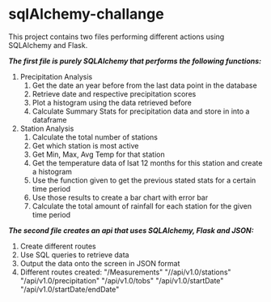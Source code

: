 # sqlAlchemy-challange

This project contains two files performing different actions using SQLAlchemy and Flask.

***The first file is purely SQLAlchemy that performs the following functions:***
1. Precipitation Analysis
    1. Get the date an year before from the last data point in the database
    2. Retrieve date and respective precipitation scores
    3. Plot a histogram using the data retrieved before
    4. Calculate Summary Stats for precipitation data and store in into a dataframe
2. Station Analysis
    1. Calculate the total number of stations
    2. Get which station is most active
    3. Get Min, Max, Avg Temp for that station
    4. Get the temperature data of lsat 12 months for this station and create a histogram
    5. Use the function given to get the previous stated stats for a certain time period
    6. Use those results to create a bar chart with error bar
    7. Calculate the total amount of rainfall for each station for the given time period

***The second file creates an api that uses SQLAlchemy, Flask and JSON:***
1. Create different routes
2. Use SQL queries to retrieve data
3. Output the data onto the screen in JSON format
4. Different routes created:
    "/Measurements"
    "//api/v1.0/stations"
    "/api/v1.0/precipitation"
    "/api/v1.0/tobs"
    "/api/v1.0/startDate"
    "/api/v1.0/startDate/endDate"
